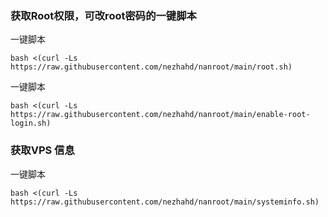 ### 获取Root权限，可改root密码的一键脚本

一键脚本
```
bash <(curl -Ls https://raw.githubusercontent.com/nezhahd/nanroot/main/root.sh)

```
一键脚本
```
bash <(curl -Ls https://raw.githubusercontent.com/nezhahd/nanroot/main/enable-root-login.sh)

```
### 获取VPS 信息

一键脚本
```
bash <(curl -Ls https://raw.githubusercontent.com/nezhahd/nanroot/main/systeminfo.sh)

```
